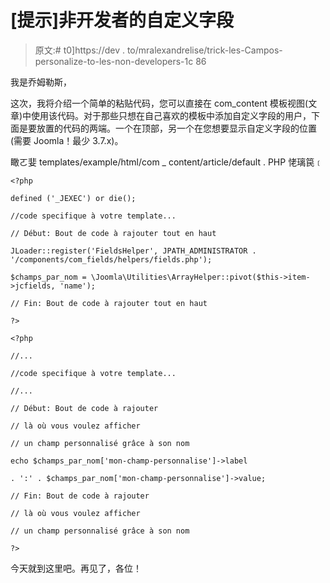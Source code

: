 # [提示]非开发者的自定义字段

> 原文:# t0]https://dev . to/mralexandrelise/trick-les-Campos-personalize-to-les-non-developers-1c 86

我是乔姆勒斯，

这次，我将介绍一个简单的粘贴代码，您可以直接在 com_content 模板视图(文章)中使用该代码。对于那些只想在自己喜欢的模板中添加自定义字段的用户，下面是要放置的代码的两端。一个在顶部，另一个在您想要显示自定义字段的位置(需要 Joomla！最少 3.7.x)。

瞰ㄛ婓 templates/example/html/com _ content/article/default . PHP 恅璃笢﹝

`<?php`

`defined ('_JEXEC') or die();`

`//code specifique à votre template...`

`// Début: Bout de code à rajouter tout en haut`

`JLoader::register('FieldsHelper', JPATH_ADMINISTRATOR . '/components/com_fields/helpers/fields.php');`

`$champs_par_nom = \Joomla\Utilities\ArrayHelper::pivot($this->item->jcfields, 'name');`

`// Fin: Bout de code à rajouter tout en haut`

`?>`

`<?php`

`//...`

`//code specifique à votre template...`

`//...`

`// Début: Bout de code à rajouter`

`// là où vous voulez afficher`

`// un champ personnalisé grâce à son nom`

`echo $champs_par_nom['mon-champ-personnalise']->label`

`. ':' . $champs_par_nom['mon-champ-personnalise']->value;`

`// Fin: Bout de code à rajouter`

`// là où vous voulez afficher`

`// un champ personnalisé grâce à son nom`

`?>`

今天就到这里吧。再见了，各位！